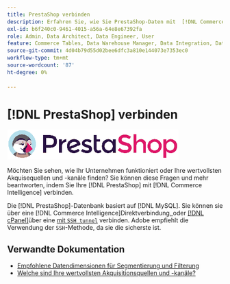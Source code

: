 ```yaml
---
title: PrestaShop verbinden
description: Erfahren Sie, wie Sie PrestaShop-Daten mit  [!DNL Commerce Intelligence] verbinden.
exl-id: b6f240c0-9461-4015-a56a-64e8e67392fa
role: Admin, Data Architect, Data Engineer, User
feature: Commerce Tables, Data Warehouse Manager, Data Integration, Data Import/Export
source-git-commit: 4d04b79d55d02bee6dfc3a810e144073e7353ec0
workflow-type: tm+mt
source-wordcount: '87'
ht-degree: 0%

---
```


# [!DNL PrestaShop] verbinden

![PrestaShop-Logo](../../../assets/Prestashop-logo.png)

Möchten Sie sehen, wie Ihr Unternehmen funktioniert oder Ihre wertvollsten Akquisequellen und -kanäle finden? Sie können diese Fragen und mehr beantworten, indem Sie Ihre [!DNL PrestaShop] mit [!DNL Commerce Intelligence] verbinden.

Die [!DNL PrestaShop]-Datenbank basiert auf [!DNL MySQL]. Sie können sie über eine [!DNL Commerce Intelligence]Direktverbindung[, ](../integrations/mysql-via-a-direct-connection.md) oder [[!DNL cPanel]](../integrations/mysql-via-cpanel.md)über eine [ mit `SSH tunnel`](../integrations/mysql-via-ssh-tunnel.md) verbinden. Adobe empfiehlt die Verwendung der `SSH`-Methode, da sie die sicherste ist.

## Verwandte Dokumentation

* [Empfohlene Datendimensionen für Segmentierung und Filterung](../../../best-practices/segment-filter.md)
* [Welche sind Ihre wertvollsten Akquisitionsquellen und -kanäle?](../../analysis/most-value-source-channel.md)
